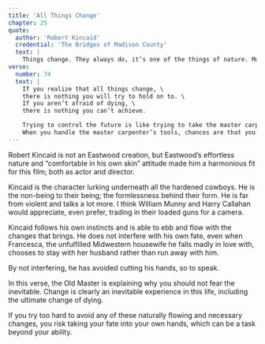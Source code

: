 ```yaml
---
title: 'All Things Change'
chapter: 25
quote:
  author: 'Robert Kincaid'
  credential: 'The Bridges of Madison County'
  text: |
    Things change. They always do, it’s one of the things of nature. Most people are afraid of change, but if you look at it as something you can always count on, then it can be a comfort.
verse:
  number: 74
  text: |
    If you realize that all things change, \
    there is nothing you will try to hold on to. \
    If you aren’t afraid of dying, \
    there is nothing you can’t achieve.

    Trying to control the future is like trying to take the master carpenter’s place. \
    When you handle the master carpenter’s tools, chances are that you’ll cut your hand.
---
```


Robert Kincaid is not an Eastwood creation,
but Eastwood’s effortless nature and “comfortable in his own skin”
attitude made him a harmonious fit for this film; both as actor and director.

Kincaid is the character lurking underneath all the hardened cowboys.
He is the non-being to their being; the formlessness behind their form.
He is far from violent and talks a lot more.
I think William Munny and Harry Callahan would appreciate,
even prefer, trading in their loaded guns for a camera.

Kincaid follows his own instincts and is able to ebb and
flow with the changes that brings.
He does not interfere with his own fate,
even when Francesca, the unfulfilled Midwestern housewife
he falls madly in love with,
chooses to stay with her husband rather than run away with him.

By not interfering, he has avoided cutting his hands, so to speak.

In this verse, the Old Master is explaining why
you should not fear the inevitable.
Change is clearly an inevitable experience in this life,
including the ultimate change of dying.

If you try too hard to avoid any of these naturally
flowing and necessary changes,
you risk taking your fate into your own hands,
which can be a task beyond your ability.
